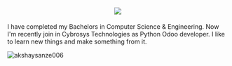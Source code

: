 

<!--
**Whitedevil-007/Whitedevil-007** is a ✨ _special_ ✨ repository because its `README.md` (this file) appears on your GitHub profile.

Here are some ideas to get you started:

- 🔭 I’m currently working on ...
- 🌱 I’m currently learning ...
- 👯 I’m looking to collaborate on ...
- 🤔 I’m looking for help with ...
- 💬 Ask me about ...
- 📫 How to reach me: ...
- 😄 Pronouns: ...
- ⚡ Fun fact: ...
-->
<h1 align="center">
  <a href="https://git.io/typing-svg">
    <img src="https://readme-typing-svg.herokuapp.com?color=%2340A597&size=30&width=800&lines=Hi+there!+I+am+Binu+A+R;I+Would+Like+to+Learn+About+New+Technologies+&+Making+Them">
  </a>
</h1>

I have completed my Bachelors in Computer Science & Engineering. Now I'm recently join in Cybrosys Technologies as Python Odoo developer. I like to learn new things and make something from it.

<p align="left"> 
  <img src="https://komarev.com/ghpvc/?username=HoLyGhxsT&label=Views&color=blue&style=plastic" alt="akshaysanze006" />
</p>
